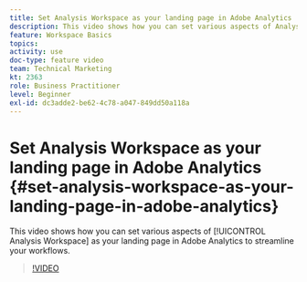 ```yaml
---
title: Set Analysis Workspace as your landing page in Adobe Analytics
description: This video shows how you can set various aspects of Analysis Workspace as your landing page in Adobe Analytics to streamline your workflows.
feature: Workspace Basics
topics: 
activity: use
doc-type: feature video
team: Technical Marketing
kt: 2363
role: Business Practitioner
level: Beginner
exl-id: dc3adde2-be62-4c78-a047-849dd50a118a
---
```

# Set Analysis Workspace as your landing page in Adobe Analytics {#set-analysis-workspace-as-your-landing-page-in-adobe-analytics}

This video shows how you can set various aspects of [!UICONTROL Analysis Workspace] as your landing page in Adobe Analytics to streamline your workflows.

>[!VIDEO](https://video.tv.adobe.com/v/25459/?quality=12)

